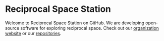 # Reciprocal Space Station

Welcome to Reciprocal Space Station on GitHub. We are developing open-source software for exploring reciprocal space. Check out our [organization website](https://rs-station.github.io/) or our [repositories](https://github.com/orgs/rs-station/repositories).
